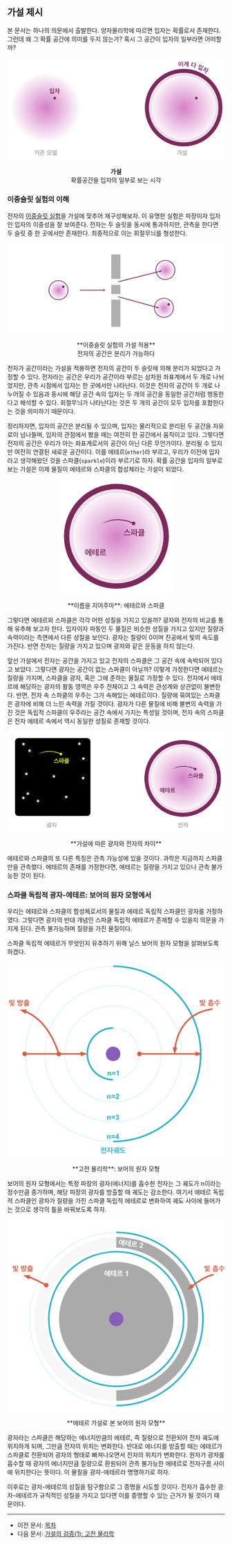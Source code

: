 ## 가설 제시

본 문서는 하나의 의문에서 출발한다. 양자물리학에 따르면 입자는 확률로서 존재한다. 그런데 왜 그 확률 공간에 의미를 두지 않는가? 혹시 그 공간이 입자의 일부라면 어떠할까?

<p align="center">
 <img src="./images/pic3.png">
</p>

<p align="center"><strong>가설</strong><br>확률공간을 입자의 일부로 보는 시각</p>

### 이중슬릿 실험의 이해

전자의 [이중슬릿 실험](https://ko.wikipedia.org/wiki/%EC%9D%B4%EC%A4%91%EC%8A%AC%EB%A6%BF_%EC%8B%A4%ED%97%98)을 가설에 맞추어 재구성해보자. 이 유명한 실험은 파장이자 입자인 입자의 이중성을 잘 보여준다. 전자는 두 슬릿을 동시에 통과하지만, 관측을 한다면 두 슬릿 중 한 곳에서만 존재한다. 최종적으로 이는 회절무늬를 형성한다.

<p align="center">
 <img src="./images/pic4.png">
</p>

<p align="center">**이중슬릿 실험의 가설 적용**<br>전자의 공간은 분리가 가능하다</p>

전자가 공간이라는 가설을 적용하면 전자의 공간이 두 슬릿에 의해 분리가 되었다고 가정할 수 있다. 전자라는 공간은 우리가 공간이라 부르는 삼차원 좌표계에서 두 개로 나뉘었지만, 관측 시점에서 입자는 한 곳에서만 나타난다. 이것은 전자의 공간이 두 개로 나누어질 수 있음과 동시에 해당 공간 속의 입자는 두 개의 공간을 동일한 공간처럼 행동한다고 해석할 수 있다. 회절무늬가 나타난다는 것은 두 개의 공간이 모두 입자를 포함한다는 것을 의미하기 때문이다.

정리하자면, 입자의 공간은 분리될 수 있으며, 입자는 물리적으로 분리된 두 공간을 자유로이 넘나들며, 입자의 관점에서 봤을 때는 여전히 한 공간에서 움직이고 있다. 그렇다면 전자의 공간은 우리가 아는 좌표계로서의 공간이 아닌 다른 무언가이다. 분리될 수 있지만 여전히 연결된 새로운 공간이다. 이를 에테르(`ether`)라 부르고, 우리가 이전에 입자라고 생각해왔던 것을 스파클(`sparkle`)이라 부르기로 하자. 확률 공간을 입자의 일부로 보는 가설은 이제 물질이 에테르와 스파클의 합성체라는 가설이 되었다.

<p align="center">
 <img src="./images/pic7.png">
</p>

<p align="center">**이름을 지어주마**: 에테르와 스파클</p>

그렇다면 에테르와 스파클은 각각 어떤 성질을 가지고 있을까? 광자와 전자의 비교를 통해 유추해 보고자 한다. 입자이자 파동인 두 물질은 비슷한 성질을 가지고 있지만 질량과 속력이라는 측면에서 다른 성질을 보인다. 광자는 질량이 0이며 진공에서 빛의 속도를 가진다. 반면 전자는 질량을 가지고 있으며 광자와 같은 운동을 하지 않는다.

앞선 가설에서 전자는 공간을 가지고 있고 전자의 스파클은 그 공간 속에 속박되어 있다고 보았다. 그렇다면 광자는 공간이 없는 스파클이 아닐까? 이렇게 가정한다면 에테르는 질량을 가지며, 스파클을 광자, 혹은 그에 준하는 물질로 가정할 수 있다. 전자에서 에테르에 해당하는 광자의 활동 영역은 우주 전체이고 그 속력은 관성계와 상관없이 불변한다. 반면, 전자 속 스파클의 우주는 그가 속해있는 에테르이다. 질량에 묶여있는 스파클은 광자에 비해 더 느린 속력을 가질 것이다. 광자가 다른 물질에 비해 불변의 속력을 가진 것은 독립적 스파클이 우주라는 공간 속에서 가지는 특성일 것이며, 전자 속의 스파클은 전자 에테르 속에서 역시 동일한 성질로 존재할 것이다.

<p align="center">
 <img src="./images/pic8.png">
</p>

<p align="center">**가설에 따른 광자와 전자의 차이**</p>

에테르와 스파클의 또 다른 특징은 관측 가능성에 있을 것이다. 과학은 지금까지 스파클만을 관측했다. 에테르의 존재를 가정한다면, 에테르는 질량을 가지고 있으나 관측 불가능한 것이 된다.
 
### 스파클 독립적 광자-에테르: 보어의 원자 모형에서

우리는 에테르와 스파클의 합성체로서의 물질과 에테르 독립적 스파클인 광자를 가정하였다. 그렇다면 광자의 반대 개념인 스파클 독립적 에테르가 존재할 수 있을지 의문을 가지게 된다. 관측 불가능하며 질량을 가진 물질이다.

스파클 독립적 에테르가 무엇인지 유추하기 위해 닐스 보어의 원자 모형을 살펴보도록 하겠다.

<p align="center">
 <img src="./images/pic1.png">
</p>

<p align="center">**고전 물리학**: 보어의 원자 모형</p>

보어의 원자 모형에서는 특정 파장의 광자(에너지)를 흡수한 전자는 그 궤도가 n이라는 정수만큼 증가하며, 해당 파장의 광자를 방출할 때 궤도는 감소한다. 여기서 에테르 독립적 스파클인 광자가 질량을 가진 스파클 독립적 에테르로 변화하여 궤도 사이에 들어가는 것으로 생각의 틀을 바꿔보도록 하자.

<p align="center">
 <img src="./images/pic2.png">
</p>

<p align="center">**에테르 가설로 본 보어의 원자 모형**</p>

광자라는 스파클은 해당하는 에너지만큼의 에테르, 즉 질량으로 전환되어 전자 궤도에 위치하게 되며, 그만큼 전자의 위치는 변화한다. 반대로 에너지를 방출할 때는 에테르가 스파클로 전환되어 광자의 형태로 빠져나오면서 전자의 위치가 변화한다. 원자가 광자를 흡수할 때 광자의 에너지만큼 질량으로 환원되어 관측 불가능한 에테르로 전자구름 사이에 위치한다는 뜻이다. 이 물질을 광자-에테르라 명명하기로 하자.

이후로는 광자-에테르의 성질을 탐구함으로 그 증명을 시도할 것이다. 전자가 흡수한 광자-에테르가 규칙적인 성질을 가지고 있다면 이를 증명할 수 있는 근거가 될 것이기 때문이다.

---

- 이전 문서: [목차](./README.md)
- 다음 문서: [가설의 검증(1): 고전 물리학](./energy.md)
